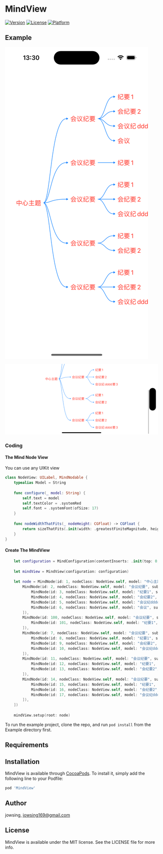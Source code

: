 # MindView

[![Version](https://img.shields.io/cocoapods/v/MindView.svg?style=flat)](https://cocoapods.org/pods/MindView)
[![License](https://img.shields.io/cocoapods/l/MindView.svg?style=flat)](https://cocoapods.org/pods/MindView)
[![Platform](https://img.shields.io/cocoapods/p/MindView.svg?style=flat)](https://cocoapods.org/pods/MindView)

## Example

![Screenshot](https://github.com/Jowsing/MindView/blob/main/images/Simulator%20Screenshot%20-%20iPhone%2015%20Pro%20-%202024-07-27%20at%2013.30.49.png)

![Screenshot](https://github.com/Jowsing/MindView/blob/main/images/Simulator%20Screenshot%20-%20iPhone%2015%20Pro%20-%202024-07-27%20at%2018.11.29.png)

### Coding

#### The Mind Node View
You can use any UIKit view
```swift
class NodeView: UILabel, MindNodable {
    typealias Model = String
    
    func configure(_ model: String) {
        self.text = model
        self.textColor = .systemRed
        self.font = .systemFont(ofSize: 17)
    }
    
    func nodeWidthThatFits(_ nodeHeight: CGFloat) -> CGFloat {
        return sizeThatFits(.init(width: .greatestFiniteMagnitude, height: nodeHeight)).width
    }
}
```

#### Create The MindView
```swift
    let configuration = MindConfiguration(contentInserts: .init(top: 0, left: 30, bottom: 0, right: 30))
    
    let mindView = MindView(configuration: configuration)
    
    let node = MindNode(id: 1, nodeClass: NodeView.self, model: "中心主题", subNodes: [
        MindNode(id: 2, nodeClass: NodeView.self, model: "会议纪要", subNodes: [
            MindNode(id: 3, nodeClass: NodeView.self, model: "纪要1", subNodes: []),
            MindNode(id: 4, nodeClass: NodeView.self, model: "会纪要2", subNodes: []),
            MindNode(id: 5, nodeClass: NodeView.self, model: "会议纪dddd要3", subNodes: []),
            MindNode(id: 6, nodeClass: NodeView.self, model: "会议", subNodes: []),
        ]),
        MindNode(id: 100, nodeClass: NodeView.self, model: "会议纪要", subNodes: [
            MindNode(id: 101, nodeClass: NodeView.self, model: "纪要1", subNodes: []),
        ]),
        MindNode(id: 7, nodeClass: NodeView.self, model: "会议纪要", subNodes: [
            MindNode(id: 8, nodeClass: NodeView.self, model: "纪要1", subNodes: []),
            MindNode(id: 9, nodeClass: NodeView.self, model: "会纪要2", subNodes: []),
            MindNode(id: 10, nodeClass: NodeView.self, model: "会议纪dddd要3", subNodes: []),
        ]),
        MindNode(id: 11, nodeClass: NodeView.self, model: "会议纪要", subNodes: [
            MindNode(id: 12, nodeClass: NodeView.self, model: "纪要1", subNodes: []),
            MindNode(id: 13, nodeClass: NodeView.self, model: "会纪要2", subNodes: []),
        ]),
        MindNode(id: 14, nodeClass: NodeView.self, model: "会议纪要", subNodes: [
            MindNode(id: 15, nodeClass: NodeView.self, model: "纪要1", subNodes: []),
            MindNode(id: 16, nodeClass: NodeView.self, model: "会纪要2", subNodes: []),
            MindNode(id: 17, nodeClass: NodeView.self, model: "会议纪dddd要3", subNodes: []),
        ]),
    ])
    
    mindView.setup(root: node)
```

To run the example project, clone the repo, and run `pod install` from the Example directory first.

## Requirements

## Installation

MindView is available through [CocoaPods](https://cocoapods.org). To install
it, simply add the following line to your Podfile:

```ruby
pod 'MindView'
```

## Author

jowsing, jowsing169@gmail.com

## License

MindView is available under the MIT license. See the LICENSE file for more info.
